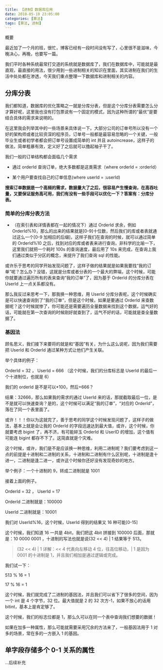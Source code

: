 ```yaml
---
title: 【进制】数据库应用
date: 2018-05-10 23:05:00
categories: [算法]
tags: [算法, 进制]
---
```


概要

最近加了一个月的班，很忙，博客已经有一段时间没有写了，心里很不是滋味，今晚决心，再晚，也要写一篇。

我们平时各种系统最常打交道的系统就是数据库了，我们在数据库中，可能就是最直观，最直接的用法，很少用到一些进制相关的知识在里面，其实进制在我们的生活中处处都在渗透，今天我们重点整理一下数据库和进制相关的内容。

## 分库分表

我们都知道，数据库的优化策略之一就是分库分表，但是这个分库分表需要怎么分才算好呢，这里我也没有打包票说有一个固定的模式，因为这种所谓的“最优”是要结合具体的需求来说明的。

在这里我会列举其中的一些场景来具体说一下。大部分公司的订单号所以没有一个好的架构师或者比较资深的程序员，订单号一般都是最容易忽略的一个关键，一般毕业生或者初学者都会把订单号设置成简单的 int 并且 autoincrease，这样子的做法，简单粗暴有效，定义好了之后就可以撸起袖子干了。

<!-- more -->

我们一般的订单结构都会面临几个需求

- 通过 orderId 查询订单，绝大多数都是这类需求（where orderId = :orderId）

- 某个用户要查找自己的订单信息(where userId = :userId)

**搜索订单数据是一个高频的需求，数据量大了之后，很容易产生慢查询，在高吞吐量，又要保证服务高可用，我们有没有一些手段可以优化一下？答案有：分库分表。**

### 简单的分库分表方法

- （在索引表和详情表都在一起的情况下）通过 OrderId 求余，例如 OrderId%10，那么的出来的结果就是[0-9]十位数，然后我们的库或者表就通过这么一个[0-9 加相应的后缀]，这样子我们在查询的时候，就可以通过简单的 OrderId%10 之后，找到对应的库或者表来进行查询，非科学的比喻一下，这里我们就把一个耗时 100s 的查询速度，最后用了 10s 来完成，在查询上我们通过类似于分区的概念，来提升了我们查询 sql 的性能。

或许乐于思考的同学开始发现问题了，这样子做的结果就是如果我要找“我的订单”呢？怎么办？没错，这就是分库或者分表的一个最大的弊端，这个时候，可能你就要通过遍历所有的表来查询“我的订单”了，因为基于 OrderId 的分库分表在 UserId 上一点关系都没有。

那么我反过来思考一下，那我换一种思维，用 UserId 分库分表呢，这个时候确实是可以快速查询到了“我的订单”，但是这个时候，如果是要通过 OrderId 来查数据呢？这个时候就惨了，你可能还是需要遍历全量数据来找到这个数据，运气好的话，可能就在第一次查询的时候刚好就查到了，运气不好的话，可能就是查全量数据了。

### 基因法

顾名思义，我们接下来要将的就是和“基因”有关，为什么这么说呢，因为我们需要把 UserId 和 OrderId 通过某种方式让他们产生关联。

举个具体的例子：

OrderId = 32 ， UserId = 666
（这个时候，我们的分库标志是 UserId 的最后一个十进制位，也就是 6）

我们的 orderId 是不是可以\*100，然后+666？

结果：32666，那么如果我的需求的通过 UserId 来的话，那就截取最后一位，是不是就可以快速查询？是的，这个时候可以满足“我的订单”，“对应的 OrderId”，落在了同一个表里面了。

或许！！！你以为这就完了，善于思考的同学这个时候发现问题了，这样子的做法，基本上就是会让我的 OrderId 的字段迅速达到最大值，或许，这个时候，你就要考虑 bigint 了，再不济，有可能碎玉 OrderId 和 UserID 的增加，这个值有可能连 bigint 都存不下了。这简直就是个灾难。

这个时候，或许，我们是不是应该换一种思维，利用二进制呢？我们要考虑到这一点的前提是十进制和二进制的关系，十进制和二进制有什么区别呢，十进制是逢十进一，二进制是逢二进一，或许这个时候你还好没有发现奇妙的地方。

举个例子：一个十进制的 9，转成二进制就是 1001

接着上面的例子。

OrderId = 32 ， UserId = 17

OrderId 二进制就是：100000

UserId 二进制就是：10001

我们对 UserId%16，这个时候，UserId 得到的结果又 16 种可能[0-15]

这个时候，我们知道 16 一共是 4bit，我们把这 4bit 拼接到 100000 后面，那就是：10 0000 0001 ，十进制的写法也就是说(32 << 4) | 1 结果等于 513。

> (32 << 4) | 1 详解：<< 4 代表向左移动 4 位，往高位移动，| 1 是因为 0001 的十进制是 1，并且我们相加是通过逻辑或完成。

我们试一下：

513 % 16 = 1

17 % 16 = 1

这个时候，我们就完成了二进制的基因法，并且我们可以省下了很多的空间，因为一个 int 是 4 个字节，32 位。最大值就是 2 的 32 次方-1，如果不放心的话用 bitint，基本上是肯定够了。

这个时候，我们的标志位都是 1，那么久可以在同一个表中查询我们想要的数据！

如果在加多一种属性，那么可能就需要采用冗余的方法来了，一般基因法用于 1 对多的场景，常在多的一方嵌入 1 的基因。

## 单字段存储多个 0-1 关系的属性

...后续补充
